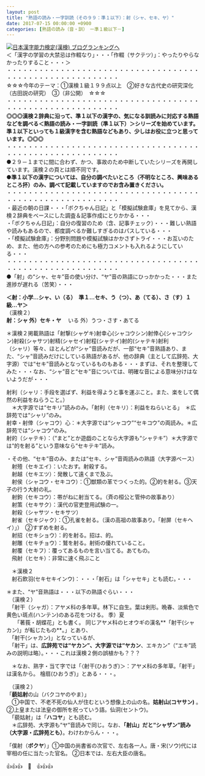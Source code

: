 ```yaml
---
layout: post
title: "熟語の読み・一字訓読（その９９：準１以下）：射（シャ、セキ、ヤ）"
date: 2017-07-15 00:00:00 +0900
categories: [熟語の読み（音・訓）　ー準１級以下－]
---
```


[![](/syuusyuu9701/assets/images/熟語の読み・一字訓読（その９９：準１以下）：射（シャ、セキ、ヤ）-br_c_3028_1.gif)](http://blog.with2.net/link.php?1659096:3028 "日本漢字能力検定(漢検) ブログランキングへ")[日本漢字能力検定(漢検) ブログランキングへ](http://blog.with2.net/link.php?1659096:3028)  
＜「漢字の学習の大禁忌は作輟なり」・・・「作輟（サクテツ）」：やったりやらなかったりすること・・・＞  
・・・・・・・・・・・・・・・・・・・・・・・・・・・・・・・・・・・・・・・・・・・・・・・・・・・・・・・・・  
☆☆☆今年のテーマ：①漢検１級１９９点以上　②好きな古代史の研究深化（古田説の研究）　③（非公開）　☆☆☆　　  
・・・・・・・・・・・・・・・・・・・・・・・・・・・・・・・・・・・・・・・・・・・・・・・・・・・・・・・・・  
**◎◎◎漢検２辞典に沿って、準１以下の漢字の、気になる訓読みに対応する熟語などを調べる＜熟語の読み・一字訓読（準１以下）＞シリーズを始めています。準１以下といっても１級漢字を含む熟語などもあり、少しはお役に立つと思っています。◎◎◎**  
・・・・・・・・・・・・・・・・・・・・・・・・・・・・・・・・・・・・・・・・・・・・・・・・・・・・・・・・・  
●２９－１までに間に合わず、かつ、事故のため中断していたシリーズを再開しています。漢検２の頁とは順不同です。  
**●準１以下の漢字については、自分の調べたいところ（不明なところ、興味あるところ抔）のみ、調べて記載していますのでお含み置きください。**  
・・・・・・・・・・・・・・・・・・・・・・・・・・・・・・・・・・・・・・・・・・・・・・・・・・・・・・・・・  
・最近の朝の日課・・・「ボクちゃん日記」と「模擬試験倉庫」を見てから、漢検２辞典をベースにした調査＆記事作成にとりかかる・・・  
・「ボクちゃん日記」：自分の復習のため（含、記事チェック）・・・難しい熟語や読みもあるので、都度調べるか難しすぎるのはパスしている・・・  
・「模擬試験倉庫」：分野別問題や模擬試験はかかさずトライ・・・お互いのため、また、他の方への参考のためにも極力コメントも入れるようにしている・・・  
・・・・・・・・・・・・・・・・・・・・・・・・・・・・・・・・・・・・・・・・・・・・・・・・・・・・・・・・・  
●「射」の“シャ、セキ”音の使い分け、“ヤ”音の熟語にひっかかった・・・また進捗が遅れる（苦笑）・・・  
  
**＜射：小学…シャ、い（る）　準１…セキ、う（つ）、あ（てる）、さ（す）１級…ヤ＞**  
（漢検２）  
**射：シャ 外）セキ・ヤ** 　いる 外）うつ・さす・あてる  
  
＊漢検２掲載熟語は「射撃(シャゲキ)射幸心(シャコウシン)射倖心(シャコウシン)射殺(シャサツ)射精(シャセイ)射程(シャテイ)射的(シャテキ)射利  
（シャリ）等々、ほとんどが“シャ”音読みだが、一部“セキ”音熟語あり、また、“シャ”音読みだけにしている熟語があるが、他の辞典（主として広辞苑、大字源）では“セキ”音読みとなっているものもある・・・まずは、それを整理してみた・・・なお、“シャ”音と“セキ”音については、明確な音による意味分けはないようだが・・・  
  
射利（シャリ：手段を選ばず、利益を得ようと事を運ぶこと。また、楽をして偶然の利益をねらうこと。）  
　＊大字源では“セキリ”読みのみ。「射利（セキリ）：利益をねらいとる」　＊広辞苑では“シャリ”のみ。　  
射幸・射倖（シャコウ）心：＊大字源では“シャコウ”“セキコウ”の両読み。＊広辞苑では“シャコウ”のみ。  
射的（シャテキ）：（“まと”とか遊戯のことなら大字源も“シャテキ”）＊大字源では“的を射る”という意味なら“セキテキ”読み。  
  
  
・その他、“セキ”音のみ、または“セキ、シャ”音両読みの熟語（大字源ベース）  
　射殪（セキエイ）：いたおす。射殺する。  
　射越（セキエツ）：発散して遠くまで及ぶ。  
　射侯（シャコウ・セキコウ）：①獣類の革でつくった的。②的を射る。③天子の行う大射の礼。  
　射鉤（セキコウ）：帯がねに射当てる。（斉の桓公と管仲の故事あり）  
　射策（セキサク）：漢代の官吏登用試験の一。  
　射殺（シャサツ・セキサツ）  
　射雀（セキジャク）：①孔雀を射る。（漢の高祖の故事あり。「射屏（セキヘイ）」）　②すずめを射る。  
　射招（セキショウ）：的を射る。招は、的。  
　射雕（セキチョウ）：鷲を射る。射術の優れていること。  
　射覆（セキフ）：覆ってあるものを言い当てる。あてもの。  
　飛射（ヒセキ）：非常に速く飛ぶこと  
  
　＊漢検２  
　射石飲羽(セキセキインウ)：・・・「射石」は「シャセキ」とも読む。・・・  
  
＊また、“ヤ”音熟語は・・・以下の熟語ぐらい・・・  
　（漢検２）  
　「射干（シャガ）：アヤメ科の多年草。林下に自生。葉は剣形。晩春、淡紫色で黄色い斑点(ハンテン)のある花をつける。 季）夏  
　　「著莪・胡蝶花」とも書く。 同じアヤメ科のヒオウギの漢名**「射干(シャカン)」が転じたもの**。」とあり、  
　「射干(シャカン)」となっているが、  
　「射干」は、**広辞苑では“ヤカン”、大字源では“ヤカン**、エキカン”（“エキ”読みの説明は略）。・・・これは漢検２側の誤植かも？？？  
  
　＊なお、熟字・当て字では「〈射干(ひおうぎ)＞：アヤメ科の多年草。「射干」は漢名から。 檜扇(ひおうぎ)」とある・・・。  
  
　（漢検２）  
「**藐姑射**の山（バクコヤのやま）」  
　①中国で、不老不死の仙人が住むという想像上の山の名。**姑射山(コヤサン)** 。　②上皇または法皇の御所を祝っていう語。仙洞(セントウ)。  
　「藐姑射」は「**ハコヤ**」とも読む。  
　＊広辞苑、大字源も“ヤ”音読みで同じ。なお、**「射山」だと“シャザン”読み（大字源・広辞苑とも）**。わけわからん・・・。  
  
「僕射（**ボクヤ**）」①中国の尚書省の次官で、左右各一人。唐・宋(ソウ)代には宰相の任に当たった官名。 ②日本では、左右大臣の唐名。  
  
👍👍👍　🐔　👍👍👍